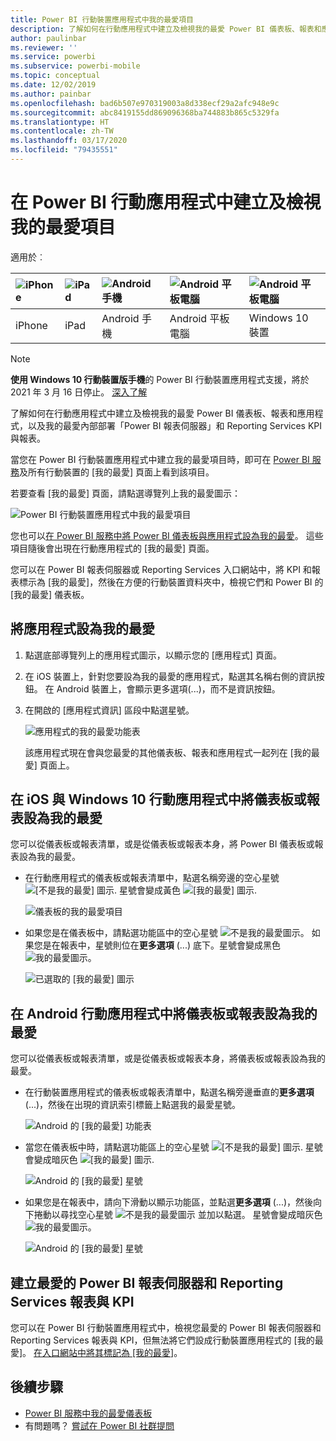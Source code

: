 ```yaml
---
title: Power BI 行動裝置應用程式中我的最愛項目
description: 了解如何在行動應用程式中建立及檢視我的最愛 Power BI 儀表板、報表和應用程式，以及「Power BI 報表伺服器」和 Reporting Services 報表與 KPI。
author: paulinbar
ms.reviewer: ''
ms.service: powerbi
ms.subservice: powerbi-mobile
ms.topic: conceptual
ms.date: 12/02/2019
ms.author: painbar
ms.openlocfilehash: bad6b507e970319003a8d338ecf29a2afc948e9c
ms.sourcegitcommit: abc8419155dd869096368ba744883b865c5329fa
ms.translationtype: HT
ms.contentlocale: zh-TW
ms.lasthandoff: 03/17/2020
ms.locfileid: "79435551"
---
```

# <a name="make-and-view-favorites-in-the-power-bi-mobile-apps"></a>在 Power BI 行動應用程式中建立及檢視我的最愛項目
適用於︰

| ![iPhone](./media/mobile-apps-favorites/iphone-logo-50-px.png) | ![iPad](./media/mobile-apps-favorites/ipad-logo-50-px.png) | ![Android 手機](./media/mobile-apps-favorites/android-phone-logo-50-px.png) | ![Android 平板電腦](./media/mobile-apps-favorites/android-tablet-logo-50-px.png) | ![Android 平板電腦](./media/mobile-apps-favorites/win-10-logo-50-px.png) |
|:--- |:--- |:--- |:--- |:--- |
| iPhone |iPad |Android 手機 |Android 平板電腦 |Windows 10 裝置 |

>[!NOTE]
>**使用 Windows 10 行動裝置版手機**的 Power BI 行動裝置應用程式支援，將於 2021 年 3 月 16 日停止。 [深入了解](https://go.microsoft.com/fwlink/?linkid=2121400)

了解如何在行動應用程式中建立及檢視我的最愛 Power BI 儀表板、報表和應用程式，以及我的最愛內部部署「Power BI 報表伺服器」和 Reporting Services KPI 與報表。

當您在 Power BI 行動裝置應用程式中建立我的最愛項目時，即可在 [Power BI 服務](https://powerbi.com)及所有行動裝置的 [我的最愛] 頁面上看到該項目。

若要查看 [我的最愛] 頁面，請點選導覽列上我的最愛圖示：

![Power BI 行動裝置應用程式中我的最愛項目](./media/mobile-apps-favorites/power-bi-android-favorites-reports.png)


您也可以[在 Power BI 服務中將 Power BI 儀表板與應用程式設為我的最愛](../end-user-favorite.md)。 這些項目隨後會出現在行動應用程式的 [我的最愛] 頁面。

您可以在 Power BI 報表伺服器或 Reporting Services 入口網站中，將 KPI 和報表標示為 [我的最愛]，然後在方便的行動裝置資料夾中，檢視它們和 Power BI 的 [我的最愛] 儀表板。

## <a name="make-an-app-a-favorite"></a>將應用程式設為我的最愛
1. 點選底部導覽列上的應用程式圖示，以顯示您的 [應用程式] 頁面。

2. 在 iOS 裝置上，針對您要設為我的最愛的應用程式，點選其名稱右側的資訊按鈕。 在 Android 裝置上，會顯示更多選項(...)，而不是資訊按鈕。 

3. 在開啟的 [應用程式資訊] 區段中點選星號。
   
    ![應用程式的我的最愛功能表](./media/mobile-apps-favorites/power-bi-android-favorite-app-ellipsis.png)
   
    該應用程式現在會與您最愛的其他儀表板、報表和應用程式一起列在 [我的最愛] 頁面上。
   
## <a name="make-a-dashboard-or-report-a-favorite-in-the-ios-and-windows-10-mobile-apps"></a>在 iOS 與 Windows 10 行動應用程式中將儀表板或報表設為我的最愛
您可以從儀表板或報表清單，或是從儀表板或報表本身，將 Power BI 儀表板或報表設為我的最愛。

* 在行動應用程式的儀表板或報表清單中，點選名稱旁邊的空心星號 ![[不是我的最愛] 圖示](./././media/mobile-apps-favorites/power-bi-mobile-not-favorite-icon.png). 星號會變成黃色 ![[我的最愛] 圖示](./././media/mobile-apps-favorites/power-bi-mobile-yes-favorite-icon.png).
  
    ![儀表板的我的最愛項目](./media/mobile-apps-favorites/power-bi-mobile-make-dashboard-favorite.png)
* 如果您是在儀表板中，請點選功能區中的空心星號 ![不是我的最愛圖示](./././media/mobile-apps-favorites/power-bi-mobile-not-favorite-icon.png)。 如果您是在報表中，星號則位在**更多選項** (...) 底下。星號會變成黑色 ![我的最愛圖示](./././media/mobile-apps-favorites/power-bi-mobile-favorite-selected-black.png)。
  
    ![已選取的 [我的最愛] 圖示](./media/mobile-apps-favorites/power-bi-mobile-favorite-selected.png)

## <a name="make-a-dashboard-or-report-a-favorite-in-the-android-mobile-apps"></a>在 Android 行動應用程式中將儀表板或報表設為我的最愛
您可以從儀表板或報表清單，或是從儀表板或報表本身，將儀表板或報表設為我的最愛。

* 在行動裝置應用程式的儀表板或報表清單中，點選名稱旁邊垂直的**更多選項** (...)，然後在出現的資訊索引標籤上點選我的最愛星號。
  
    ![Android 的 [我的最愛] 功能表](./media/mobile-apps-favorites/power-bi-android-make-favorite.png)

* 當您在儀表板中時，請點選功能區上的空心星號 ![[不是我的最愛] 圖示](./././media/mobile-apps-favorites/power-bi-mobile-not-favorite-icon.png). 星號會變成暗灰色 ![[我的最愛] 圖示](./media/mobile-apps-favorites/power-bi-android-favorite-icon.png).
  
    ![Android 的 [我的最愛] 星號](./media/mobile-apps-favorites/power-bi-android-favorite-in-dashboard.png)

* 如果您是在報表中，請向下滑動以顯示功能區，並點選**更多選項** (...)，然後向下捲動以尋找空心星號 ![不是我的最愛圖示](./././media/mobile-apps-favorites/power-bi-mobile-not-favorite-icon.png) 並加以點選。 星號會變成暗灰色 ![我的最愛圖示](./media/mobile-apps-favorites/power-bi-android-favorite-icon.png)。
  
    ![Android 的 [我的最愛] 星號](./media/mobile-apps-favorites/power-bi-android-favorite-in-report.png)

## <a name="make-favorite-power-bi-report-server-and-reporting-services-reports-and-kpis"></a>建立最愛的 Power BI 報表伺服器和 Reporting Services 報表與 KPI
您可以在 Power BI 行動裝置應用程式中，檢視您最愛的 Power BI 報表伺服器和 Reporting Services 報表與 KPI，但無法將它們設成行動裝置應用程式的 [我的最愛]。 [在入口網站中將其標記為 [我的最愛]](../../report-server/tutorial-explore-report-server-web-portal.md#tag-your-favorites)。 

## <a name="next-steps"></a>後續步驟
* [Power BI 服務中我的最愛儀表板](../end-user-favorite.md) 
* 有問題嗎？ [嘗試在 Power BI 社群提問](https://community.powerbi.com/)

